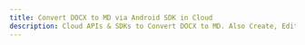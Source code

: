 ---title: Convert DOCX to MD via Android SDK in Clouddescription: Cloud APIs & SDKs to Convert DOCX to MD. Also Create, Edit & Render Microsoft Word & OpenOffice documents in the Cloud.---